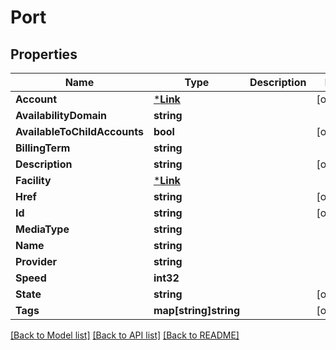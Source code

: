 # Port

## Properties
Name | Type | Description | Notes
------------ | ------------- | ------------- | -------------
**Account** | [***Link**](Link.md) |  | [optional] 
**AvailabilityDomain** | **string** |  | 
**AvailableToChildAccounts** | **bool** |  | [optional] 
**BillingTerm** | **string** |  | 
**Description** | **string** |  | [optional] 
**Facility** | [***Link**](Link.md) |  | 
**Href** | **string** |  | [optional] 
**Id** | **string** |  | [optional] 
**MediaType** | **string** |  | 
**Name** | **string** |  | 
**Provider** | **string** |  | 
**Speed** | **int32** |  | 
**State** | **string** |  | [optional] 
**Tags** | **map[string]string** |  | [optional] 

[[Back to Model list]](../README.md#documentation-for-models) [[Back to API list]](../README.md#documentation-for-api-endpoints) [[Back to README]](../README.md)


